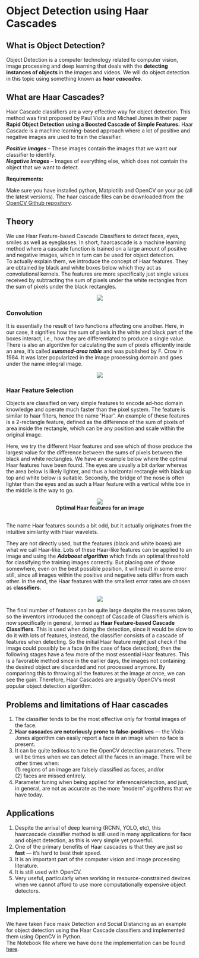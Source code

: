 # **Object Detection using Haar Cascades**

## **What is Object Detection?**

Object Detection is a computer technology related to computer vision, image processing and deep learning that deals with the **detecting instances of objects** in the images and videos. We will do object detection in this topic using something known as _**haar cascades**_.

## **What are Haar Cascades?**

Haar Cascade classifiers are a very effective way for object detection. This method was first proposed by Paul Viola and Michael Jones in their paper **Rapid Object Detection using a Boosted Cascade of Simple Features.** Haar Cascade is a machine learning-based approach where a lot of positive and negative images are used to train the classifier. 

_**Positive images**_ – These images contain the images that we want our classifier to identify.  
_**Negative Images**_ – Images of everything else, which does not contain the object that we want to detect.

**Requirements:**

Make sure you have installed python, Matplotlib and OpenCV on your pc (all the latest versions).
The haar cascade files can be downloaded from the [OpenCV Github repository](https://github.com/opencv/opencv/tree/master/data/haarcascades).

## **Theory**

We use Haar Feature-based Cascade Classifiers to detect faces, eyes, smiles as well as eyeglasses. In short, haarcascade is a machine learning method where a cascade function is trained on a large amount of positive and negative images, which in turn can be used for object detection.  
To actually explain them, we introduce the concept of Haar features. They are obtained by black and white boxes below which they act as convolutional kernels. The features are more specifically just single values received by subtracting the sum of pixels under the white rectangles from the sum of pixels under the black rectangles.

<p align="center">
   <img src="https://github.com/SamarthMR/Intern-Work/blob/main/int-cv-1/images/Object%20detection%20Images/1_hbFPsfsCqV8rf1MV8b8p5w.jpeg"
</p>

### **Convolution**

It is essentially the result of two functions affecting one another. Here, in our case, it signifies how the sum of pixels in the white and black part of the boxes interact, i.e., how they are differentiated to produce a single value.  There is also an algorithm for calculating the sum of pixels efficiently inside an area, it’s called _**summed-area table**_ and was published by F. Crow in 1984. It was later popularized in the image processing domain and goes under the name integral image.

<p align="center">
   <img src="https://github.com/SamarthMR/Intern-Work/blob/main/int-cv-1/images/Object%20detection%20Images/1_CbOUB2WgVOzVRx8iDv5APQ.png"
</p>

### **Haar Feature Selection**

Objects are classified on very simple features to encode ad-hoc domain knowledge and operate much faster than the pixel system. The feature is similar to haar filters, hence the name 'Haar'. An example of these features is a 2-rectangle feature, defined as the difference of the sum of pixels of area inside the rectangle, which can be any position and scale within the original image. 

Here, we try the different Haar features and see which of those produce the largest value for the difference between the sums of pixels between the black and white rectangles. We have an example below where the optimal Haar features have been found. The eyes are usually a bit darker whereas the area below is likely lighter, and thus a horizontal rectangle with black up top and white below is suitable. Secondly, the bridge of the nose is often lighter than the eyes and as such a Haar feature with a vertical white box in the middle is the way to go.

<p align="center">
   <img src="https://github.com/SamarthMR/Intern-Work/blob/main/int-cv-1/images/Object%20detection%20Images/1_64MTUF8nuEvSgBvYmOfhKA.png">
   <br />
   <b> Optimal Haar features for an image</b>
   <br />

   <br />
</p>

The name Haar features sounds a bit odd, but it actually originates from the intuitive similarity with Haar wavelets.

They are not directly used, but the features (black and white boxes) are what we call Haar-like. Lots of these Haar-like features can be applied to an image and using the _**Adaboost algorithm**_ which finds an optimal threshold for classifying the training images correctly. But placing one of those somewhere, even on the best possible position, it will result in some error still, since all images within the positive and negative sets differ from each other. In the end, the Haar features with the smallest error rates are chosen as **classifiers**.

<p align="center">
   <img src="https://github.com/SamarthMR/Intern-Work/blob/main/int-cv-1/images/Object%20detection%20Images/1_MUeF9CIalU87NC-6T7mNWw.png"
</p>

The final number of features can be quite large despite the measures taken, so the inventors introduced the concept of Cascade of Classifiers which is now specifically in general, termed as **Haar Feature-based Cascade Classifiers**. This is used when doing the detection, since it would be slow to do it with lots of features, instead, the classifier consists of a cascade of features when detecting. So the initial Haar feature might just check if the image could possibly be a face (in the case of face detection), then the following stages have a few more of the most essential Haar features. This is a favorable method since in the earlier days, the images not containing the desired object are discarded and not processed anymore. By comparinng this to throwing all the features at the image at once, we can see the gain. Therefore, Haar Cascades are arguably OpenCV’s most popular object detection algorithm.

## **Problems and limitations of Haar cascades**

1. The classifier tends to be the most effective only for frontal images of the face.  
2. **Haar cascades are notoriously prone to false-positives** — the Viola-Jones algorithm can easily report a face in an image when no face is present.  
3. It can be quite tedious to tune the OpenCV detection parameters. There will be times when we can detect all the faces in an image. There will be other times when:  
    (1) regions of an image are falsely classified as faces, and/or  
    (2) faces are missed entirely.
4. Parameter tuning when being applied for inference/detection, and just, in general, are not as accurate as the more “modern” algorithms that we have today.

## **Applications**

1. Despite the arrival of deep learning (RCNN, YOLO, etc), this haarcascade classifier method is still used in many applications for face and object detection, as this is very simple yet powerful.
2. One of the primary benefits of Haar cascades is that they are just so **fast** — it’s hard to beat their speed.
3. It is an important part of the computer vision and image processing literature.
4. It is still used with OpenCV.
5. Very useful, particularly when working in resource-constrained devices when we cannot afford to use more computationally expensive object detectors.

## **Implementation**

We have taken Face mask Detection and Social Distancing as an example for object detection using the Haar Cascade classifiers and implemented them using OpenCV in Python.  
The Notebook file where we have done the implementation can be found [here](https://github.com/SamarthMR/Intern-Work/blob/main/int-cv-1/Object%20Detection%20using%20Haar%20Cascades/Face_Mask_Detection_and_Social_Distancing.ipynb).
